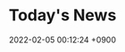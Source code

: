 ---
title:  "Today's News"
date:   2022-02-05 00:12:24 +0900
categories: TechNews
tags : 
keywords: CNN
thumbnail-url: /assets/img/thumbnail/stanford-nlp-logo-160.jpg
description: this is a simple description of the post. this is a simple description of the post. this is a simple description of the post. 

---